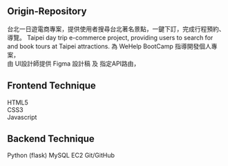 ## Origin-Repository

台北一日遊電商專案，提供使用者搜尋台北著名景點，一鍵下訂，完成行程預約、導覽。
Taipei day trip e-commerce project, providing users to search for and book tours at Taipei attractions.
為 WeHelp BootCamp 指導開發個人專案，  
由 UI設計師提供 Figma 設計稿 及 指定API路由，

## Frontend Technique
HTML5  
CSS3  
Javascript   

## Backend Technique
Python (flask)
MySQL
EC2
Git/GitHub
